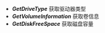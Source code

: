 - ***GetDriveType***  获取驱动器类型
- ***GetVolumeInformation***   获取卷信息
- ***GetDiskFreeSpace***  获取磁盘容量



